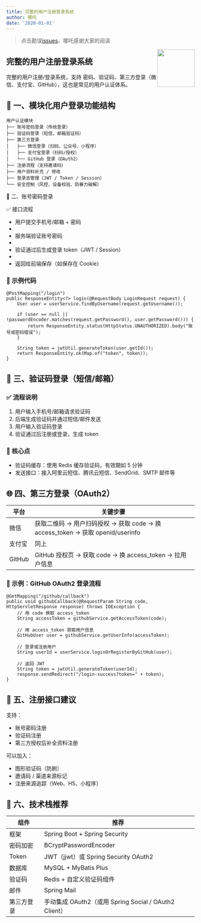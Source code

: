 ```yaml
---
title: 完整的用户注册登录系统
author: 哪吒
date: '2020-01-01'
---
```


> 点击勘误[issues](https://github.com/webVueBlog/JavaPlusDoc/issues)，哪吒感谢大家的阅读

<img align="right" width="100" src="https://cdn.jsdelivr.net/gh/YunYouJun/yun/images/yun-alpha-compressed.png">

## 完整的用户注册登录系统

完整的用户注册/登录系统，支持 密码、验证码、第三方登录（微信、支付宝、GitHub），这也是常见的用户认证体系。

## 🧩 一、模块化用户登录功能结构

```
用户认证模块
├── 账号密码登录（传统登录）
├── 验证码登录（短信、邮箱验证码）
├── 第三方登录
│   ├── 微信登录（扫码、公众号、小程序）
│   ├── 支付宝登录（扫码/授权）
│   └── GitHub 登录（OAuth2）
├── 注册流程（支持邀请码）
├── 用户资料补充 / 修改
├── 登录态管理（JWT / Token / Session）
└── 安全控制（风控、设备校验、防暴力破解）
```

🔐 二、账号密码登录

✅ 接口流程

* 用户提交手机号/邮箱 + 密码
* 
* 服务端验证账号密码
* 
* 验证通过后生成登录 token（JWT / Session）
* 
* 返回给前端保存（如保存在 Cookie）


### 🔧 示例代码

```
@PostMapping("/login")
public ResponseEntity<?> login(@RequestBody LoginRequest request) {
    User user = userService.findByUsername(request.getUsername());

    if (user == null || !passwordEncoder.matches(request.getPassword(), user.getPassword())) {
        return ResponseEntity.status(HttpStatus.UNAUTHORIZED).body("账号或密码错误");
    }

    String token = jwtUtil.generateToken(user.getId());
    return ResponseEntity.ok(Map.of("token", token));
}
```


## 📩 三、验证码登录（短信/邮箱）

### ✅ 流程说明

1.  用户输入手机号/邮箱请求验证码
1.  后端生成验证码并通过短信/邮件发送
1.  用户输入验证码登录
1.  验证通过后注册或登录，生成 token

### 🔧 核心点

-   验证码缓存：使用 Redis 缓存验证码，有效期如 5 分钟
-   发送接口：接入阿里云短信、腾讯云短信、SendGrid、SMTP 邮件等


## 🌐 四、第三方登录（OAuth2）

| 平台     | 关键步骤                                                               |
| ------ | ------------------------------------------------------------------ |
| 微信     | 获取二维码 -> 用户扫码授权 -> 获取 code -> 换 access_token -> 获取 openid/userinfo |
| 支付宝    | 同上                                                                 |
| GitHub | GitHub 授权页 -> 获取 code -> 换 access_token -> 拉用户信息


### 🔧 示例：GitHub OAuth2 登录流程

```
@GetMapping("/github/callback")
public void githubCallback(@RequestParam String code, HttpServletResponse response) throws IOException {
    // 用 code 换取 access_token
    String accessToken = githubService.getAccessToken(code);
    
    // 用 access_token 获取用户信息
    GitHubUser user = githubService.getUserInfo(accessToken);
    
    // 登录或注册用户
    String userId = userService.loginOrRegisterByGitHub(user);
    
    // 返回 JWT
    String token = jwtUtil.generateToken(userId);
    response.sendRedirect("/login-success?token=" + token);
}
```


## 🧾 五、注册接口建议

支持：

-   账号密码注册
-   验证码注册
-   第三方授权后补全资料注册

可以加入：

-   图形验证码（防刷）
-   邀请码 / 渠道来源标记
-   注册来源追踪（Web、H5、小程序）



## 🧰 六、技术栈推荐

| 组件    | 推荐                                            |
| ----- | --------------------------------------------- |
| 框架    | Spring Boot + Spring Security                 |
| 密码加密  | BCryptPasswordEncoder                         |
| Token | JWT（jjwt）或 Spring Security OAuth2             |
| 数据库   | MySQL + MyBatis Plus                          |
| 验证码   | Redis + 自定义验证码组件                              |
| 邮件    | Spring Mail                                   |
| 第三方登录 | 手动集成 OAuth2（或用 Spring Social / OAuth2 Client）


